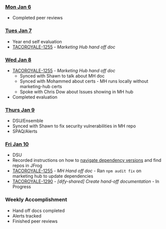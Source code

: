 ### <ins>Mon Jan 6</ins>
- Completed peer reviews

### <ins>Tues Jan 7</ins>
 - Year end self evaluation
 - [TACOROYALE-1255](https://godaddy-corp.atlassian.net/browse/TACOROYALE-1255) - *Marketing Hub hand off doc*

### <ins>Wed Jan 8</ins>
- [TACOROYALE-1255](https://godaddy-corp.atlassian.net/browse/TACOROYALE-1255) - *Marketing Hub hand off doc*
  - Synced with Shawn to talk about MH doc
  - Synced with Mohammed about certs - MH runs locally without marketing-hub certs
  - Spoke with Chris Dow about Issues showing in MH hub
- Completed evaluation

### <ins>Thurs Jan 9</ins>
 - DSU/Ensemble
 - Synced with Shawn to fix security vulnerabilities in MH repo
 - SPAQ/Alerts

 ### <ins>Fri Jan 10</ins>
  - DSU
  - Recorded instructions on how to [navigate dependency versions](https://www.loom.com/share/afd715a15f964f6d8b262f0d20a8a247?sid=e37da545-dc71-4f3f-a6ee-28fe19b27a4d) and find repos in JFrog
  - [TACOROYALE-1255](https://godaddy-corp.atlassian.net/browse/TACOROYALE-1255) - *MH Hand off doc* - Ran `npm audit fix` on marketing hub to update dependencies
  - [TACOROYALE-1290](https://godaddy-corp.atlassian.net/browse/TACOROYALE-1290) - *[dify-shared] Create hand-off documentation* - In Progress


### Weekly Accomplishment
- Hand off docs completed
- Alerts tracked
- Finished peer reviews
